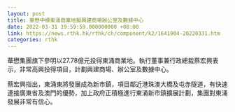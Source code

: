 ```yaml
---
layout: post
title: 華懋中標東涌商業地擬興建商場辦公室及數據中心
date: 2022-03-31 19:59:59.000000000 +08:00
link: https://news.rthk.hk/rthk/ch/component/k2/1641904-20220331.htm
categories: rthk
---
```


華懋集團旗下參明以27.78億元投得東涌商業地。執行董事兼行政總裁蔡宏興表示，非常高興投得項目，計劃興建商場、辦公室及數據中心。

蔡宏興指出，東涌東將發展成為新市鎮，項目鄰近港珠澳大橋及屯赤隧道，有快速連接廣東省及澳門的優勢，加上政府正積極進行東涌新市鎮擴展計劃，集團對東涌發展非常有信心。

